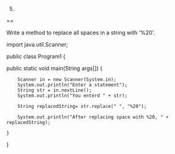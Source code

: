5.
==

Write a method to replace all spaces in a string with ‘%20’.



import java.util.Scanner;

public class Program1 {

  public static void main(String args[]) {
		
		Scanner in = new Scanner(System.in);
		System.out.println("Enter a statement");
		String str = in.nextLine();
		System.out.println("You enterd " + str);

		String replacedString= str.replace(" ", "%20"); 
		
		System.out.println("After replacing space with %20, " + replacedString);

	}
}
